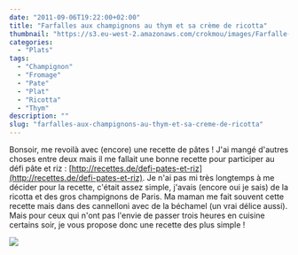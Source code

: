```yaml
---
date: "2011-09-06T19:22:00+02:00"
title: "Farfalles aux champignons au thym et sa crème de ricotta"
thumbnail: "https://s3.eu-west-2.amazonaws.com/crokmou/images/Farfalle-aux-champignons.jpg"
categories:
  - "Plats"
tags:
  - "Champignon"
  - "Fromage"
  - "Pate"
  - "Plat"
  - "Ricotta"
  - "Thym"
description: ""
slug: "farfalles-aux-champignons-au-thym-et-sa-creme-de-ricotta"
---
```


Bonsoir, me revoilà avec (encore) une recette de pâtes ! J'ai mangé d'autres choses entre deux mais il me fallait une bonne recette pour participer au défi pâte et riz : [http://recettes.de/defi-pates-et-riz](http://recettes.de/defi-pates-et-riz). Je n'ai pas mi très longtemps à me décider pour la recette, c'était assez simple, j'avais (encore oui je sais) de la ricotta et des gros champignons de Paris. Ma maman me fait souvent cette recette mais dans des cannelloni avec de la béchamel (un vrai délice aussi). Mais pour ceux qui n'ont pas l'envie de passer trois heures en cuisine certains soir, je vous propose donc une recette des plus simple !

[![](http://1.bp.blogspot.com/-Qt498OKy9BQ/TqmjTVT2alI/AAAAAAAABBM/3PhGCTL1uYk/s1600/farfalles+champi.jpg)](http://1.bp.blogspot.com/-Qt498OKy9BQ/TqmjTVT2alI/AAAAAAAABBM/3PhGCTL1uYk/s1600/farfalles+champi.jpg)